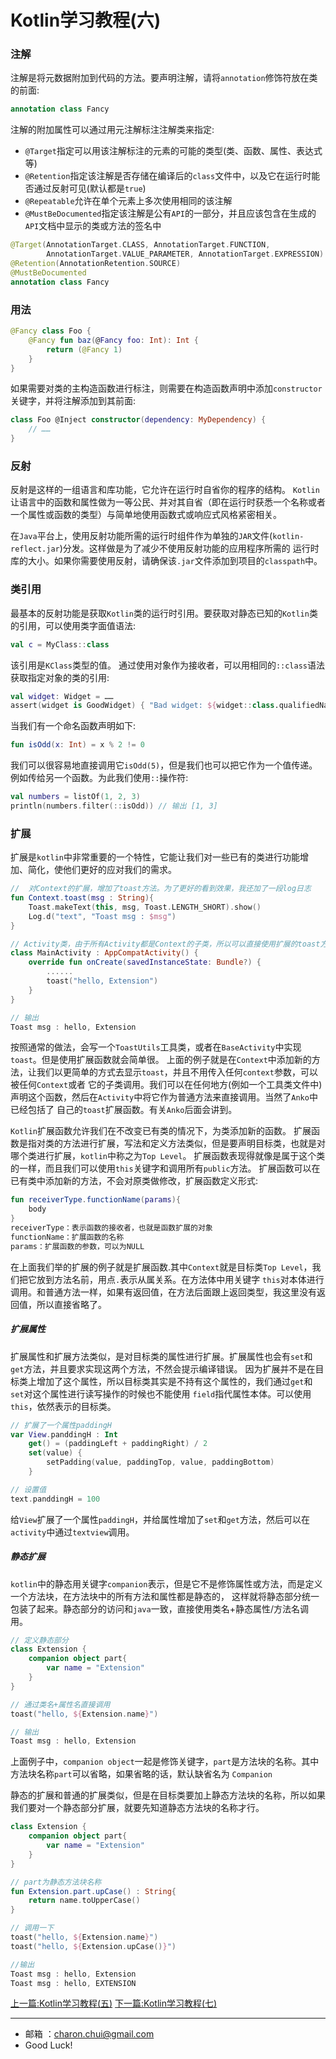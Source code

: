 Kotlin学习教程(六)
===

### 注解  

注解是将元数据附加到代码的方法。要声明注解，请将`annotation`修饰符放在类的前面:  

```kotlin
annotation class Fancy
```

注解的附加属性可以通过用元注解标注注解类来指定:  

- `@Target`指定可以用该注解标注的元素的可能的类型(类、函数、属性、表达式等)
- `@Retention`指定该注解是否存储在编译后的`class`文件中，以及它在运行时能否通过反射可见(默认都是`true`)
- `@Repeatable`允许在单个元素上多次使用相同的该注解
- `@MustBeDocumented`指定该注解是公有`API`的一部分，并且应该包含在生成的`API`文档中显示的类或方法的签名中


```kotlin
@Target(AnnotationTarget.CLASS, AnnotationTarget.FUNCTION,
        AnnotationTarget.VALUE_PARAMETER, AnnotationTarget.EXPRESSION)
@Retention(AnnotationRetention.SOURCE)
@MustBeDocumented
annotation class Fancy
```

### 用法 

```kotlin
@Fancy class Foo {
    @Fancy fun baz(@Fancy foo: Int): Int {
        return (@Fancy 1)
    }
}
```

如果需要对类的主构造函数进行标注，则需要在构造函数声明中添加`constructor`关键字，并将注解添加到其前面:   

```kotlin
class Foo @Inject constructor(dependency: MyDependency) {
    // ……
}
```

### 反射

反射是这样的一组语言和库功能，它允许在运行时自省你的程序的结构。
`Kotlin`让语言中的函数和属性做为一等公民、并对其自省（即在运行时获悉一个名称或者一个属性或函数的类型）与简单地使用函数式或响应式风格紧密相关。

在`Java`平台上，使用反射功能所需的运行时组件作为单独的`JAR`文件(`kotlin-reflect.jar`)分发。这样做是为了减少不使用反射功能的应用程序所需的
运行时库的大小。如果你需要使用反射，请确保该`.jar`文件添加到项目的`classpath`中。


### 类引用

最基本的反射功能是获取`Kotlin`类的运行时引用。要获取对静态已知的`Kotlin`类的引用，可以使用类字面值语法:   

```kotlin
val c = MyClass::class
```
该引用是`KClass`类型的值。
通过使用对象作为接收者，可以用相同的`::class`语法获取指定对象的类的引用:   

```kotlin
val widget: Widget = ……
assert(widget is GoodWidget) { "Bad widget: ${widget::class.qualifiedName}" }
```

当我们有一个命名函数声明如下:  

```kotlin
fun isOdd(x: Int) = x % 2 != 0
```
我们可以很容易地直接调用它`isOdd(5)`，但是我们也可以把它作为一个值传递。例如传给另一个函数。为此我们使用`::`操作符:    

```kotlin
val numbers = listOf(1, 2, 3)
println(numbers.filter(::isOdd)) // 输出 [1, 3]
```

### 扩展     

扩展是`kotlin`中非常重要的一个特性，它能让我们对一些已有的类进行功能增加、简化，使他们更好的应对我们的需求。

```kotlin
//  对Context的扩展，增加了toast方法。为了更好的看到效果，我还加了一段log日志
fun Context.toast(msg : String){
    Toast.makeText(this, msg, Toast.LENGTH_SHORT).show()
    Log.d("text", "Toast msg : $msg")
}

// Activity类，由于所有Activity都是Context的子类，所以可以直接使用扩展的toast方法
class MainActivity : AppCompatActivity() {
    override fun onCreate(savedInstanceState: Bundle?) {
        ......
        toast("hello, Extension")
    }
}

// 输出
Toast msg : hello, Extension
```

按照通常的做法，会写一个`ToastUtils`工具类，或者在`BaseActivity`中实现`toast`。但是使用扩展函数就会简单很。 
上面的例子就是在`Context`中添加新的方法，让我们以更简单的方式去显示`toast`，并且不用传入任何`context`参数，可以被任何`Context`或者
它的子类调用。我们可以在任何地方(例如一个工具类文件中)声明这个函数，然后在`Activity`中将它作为普通方法来直接调用。当然了`Anko`中已经包括了
自己的`toast`扩展函数。有关`Anko`后面会讲到。

`Kotlin`扩展函数允许我们在不改变已有类的情况下，为类添加新的函数。
扩展函数是指对类的方法进行扩展，写法和定义方法类似，但是要声明目标类，也就是对哪个类进行扩展，`kotlin`中称之为`Top Level`。
扩展函数表现得就像是属于这个类的一样，而且我们可以使用`this`关键字和调用所有`public`方法。
扩展函数可以在已有类中添加新的方法，不会对原类做修改，扩展函数定义形式:   
```kotlin
fun receiverType.functionName(params){
    body
}
receiverType：表示函数的接收者，也就是函数扩展的对象
functionName：扩展函数的名称
params：扩展函数的参数，可以为NULL
```

在上面我们举的扩展的例子就是扩展函数.其中`Context`就是目标类`Top Level`，我们把它放到方法名前，用点`.`表示从属关系。在方法体中用关键字
`this`对本体进行调用。和普通方法一样，如果有返回值，在方法后面跟上返回类型，我这里没有返回值，所以直接省略了。


##### 扩展属性


扩展属性和扩展方法类似，是对目标类的属性进行扩展。扩展属性也会有`set`和`get`方法，并且要求实现这两个方法，不然会提示编译错误。
因为扩展并不是在目标类上增加了这个属性，所以目标类其实是不持有这个属性的，我们通过`get`和`set`对这个属性进行读写操作的时候也不能使用
`field`指代属性本体。可以使用`this`，依然表示的目标类。

```kotlin
// 扩展了一个属性paddingH
var View.panddingH : Int
    get() = (paddingLeft + paddingRight) / 2
    set(value) {
        setPadding(value, paddingTop, value, paddingBottom)
    }

// 设置值
text.panddingH = 100
```

给`View`扩展了一个属性`paddingH`，并给属性增加了`set`和`get`方法，然后可以在`activity`中通过`textview`调用。


##### 静态扩展

`kotlin`中的静态用关键字`companion`表示，但是它不是修饰属性或方法，而是定义一个方法块，在方法块中的所有方法和属性都是静态的，
这样就将静态部分统一包装了起来。静态部分的访问和`java`一致，直接使用类名+静态属性/方法名调用。   

```kotlin
// 定义静态部分
class Extension {
    companion object part{
        var name = "Extension"
    }
}

// 通过类名+属性名直接调用
toast("hello, ${Extension.name}")

// 输出
Toast msg : hello, Extension
```
上面例子中，`companion object`一起是修饰关键字，`part`是方法块的名称。其中方法块名称`part`可以省略，如果省略的话，默认缺省名为
`Companion`

静态的扩展和普通的扩展类似，但是在目标类要加上静态方法块的名称，所以如果我们要对一个静态部分扩展，就要先知道静态方法块的名称才行。

```kotlin
class Extension {
    companion object part{
        var name = "Extension"
    }
}

// part为静态方法块名称
fun Extension.part.upCase() : String{
    return name.toUpperCase()
}

// 调用一下
toast("hello, ${Extension.name}")
toast("hello, ${Extension.upCase()}")

//输出
Toast msg : hello, Extension
Toast msg : hello, EXTENSION
```



[上一篇:Kotlin学习教程(五)](https://github.com/CharonChui/AndroidNote/blob/master/KotlinCourse/Kotlin%E5%AD%A6%E4%B9%A0%E6%95%99%E7%A8%8B(%E4%BA%94).md)
[下一篇:Kotlin学习教程(七)](https://github.com/CharonChui/AndroidNote/blob/master/KotlinCourse/Kotlin%E5%AD%A6%E4%B9%A0%E6%95%99%E7%A8%8B(%E4%B8%83).md)


---

- 邮箱 ：charon.chui@gmail.com  
- Good Luck! 

